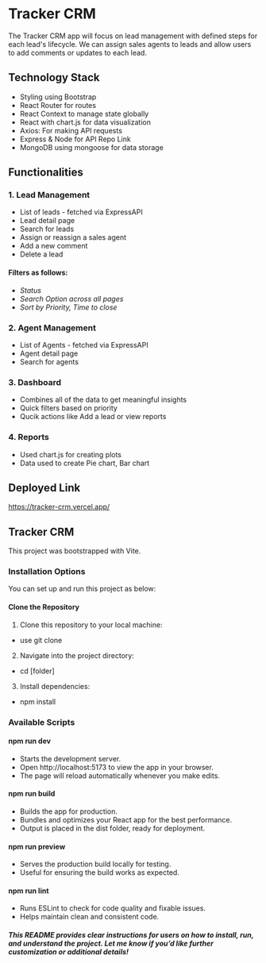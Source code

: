 # Tracker CRM

The Tracker CRM app will focus on lead management with defined steps for each lead's lifecycle. We can assign sales agents to leads and allow users to add comments or updates to each lead.

## Technology Stack

* Styling using Bootstrap
* React Router for routes
* React Context to manage state globally
* React with chart.js for data visualization
* Axios: For making API requests
* Express & Node for API Repo Link
* MongoDB using mongoose for data storage


## Functionalities

### 1. Lead Management
* List of leads - fetched via ExpressAPI
* Lead detail page
* Search for leads
* Assign or reassign a sales agent
* Add a new comment
* Delete a lead


#### Filters as follows:
- _Status_
- _Search Option across all pages_
- _Sort by Priority, Time to close_


### 2. Agent Management
* List of Agents - fetched via ExpressAPI
* Agent detail page
* Search for agents


### 3. Dashboard
* Combines all of the data to get meaningful insights
* Quick filters based on priority
* Qucik actions like Add a lead or view reports


### 4. Reports

* Used chart.js for creating plots
* Data used to create Pie chart, Bar chart



## Deployed Link

https://tracker-crm.vercel.app/




## Tracker CRM

This project was bootstrapped with Vite.


### Installation Options

You can set up and run this project as below:

#### Clone the Repository

1) Clone this repository to your local machine:

- use git clone 

2) Navigate into the project directory:

- cd [folder]


3) Install dependencies:

- npm install


### Available Scripts

#### npm run dev

- Starts the development server.
- Open http://localhost:5173 to view the app in your browser.
- The page will reload automatically whenever you make edits.

#### npm run build
- Builds the app for production.
- Bundles and optimizes your React app for the best performance.
- Output is placed in the dist folder, ready for deployment.

#### npm run preview
- Serves the production build locally for testing.
- Useful for ensuring the build works as expected.

#### npm run lint
- Runs ESLint to check for code quality and fixable issues.
- Helps maintain clean and consistent code.



##### This README provides clear instructions for users on how to install, run, and understand the project. Let me know if you’d like further customization or additional details!
